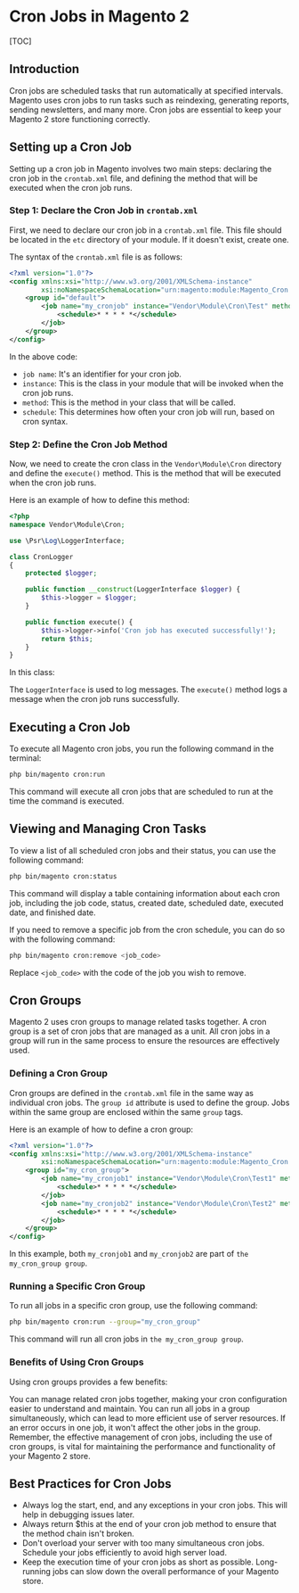 # Cron Jobs in Magento 2

[TOC]

## Introduction
Cron jobs are scheduled tasks that run automatically at specified intervals. Magento uses cron jobs to run tasks such as
reindexing, generating reports, sending newsletters, and many more. Cron jobs are essential to keep your Magento 2 store
functioning correctly.

## Setting up a Cron Job
Setting up a cron job in Magento involves two main steps: declaring the cron job in the `crontab.xml` file, and defining
the method that will be executed when the cron job runs.

### Step 1: Declare the Cron Job in `crontab.xml`
First, we need to declare our cron job in a `crontab.xml` file. This file should be located in the `etc` directory of
your module. If it doesn't exist, create one.

The syntax of the `crontab.xml` file is as follows:

```xml
<?xml version="1.0"?>
<config xmlns:xsi="http://www.w3.org/2001/XMLSchema-instance"
        xsi:noNamespaceSchemaLocation="urn:magento:module:Magento_Cron:etc/crontab.xsd">
    <group id="default">
        <job name="my_cronjob" instance="Vendor\Module\Cron\Test" method="execute">
            <schedule>* * * * *</schedule>
        </job>
    </group>
</config>
```

In the above code:

- `job name`: It's an identifier for your cron job.
- `instance`: This is the class in your module that will be invoked when the cron job runs.
- `method`: This is the method in your class that will be called.
- `schedule`: This determines how often your cron job will run, based on cron syntax.

### Step 2: Define the Cron Job Method
Now, we need to create the cron class in the `Vendor\Module\Cron` directory and define the `execute()` method. This is
the method that will be executed when the cron job runs.

Here is an example of how to define this method:

```php
<?php
namespace Vendor\Module\Cron;

use \Psr\Log\LoggerInterface;

class CronLogger
{
    protected $logger;

    public function __construct(LoggerInterface $logger) {
        $this->logger = $logger;
    }

    public function execute() {
        $this->logger->info('Cron job has executed successfully!');
        return $this;
    }
}
```

In this class:

The `LoggerInterface` is used to log messages. The `execute()` method logs a message when the cron job runs
successfully.

## Executing a Cron Job
To execute all Magento cron jobs, you run the following command in the terminal:

```bash
php bin/magento cron:run
```

This command will execute all cron jobs that are scheduled to run at the time the command is executed.

## Viewing and Managing Cron Tasks
To view a list of all scheduled cron jobs and their status, you can use the following command:

```bash
php bin/magento cron:status
```

This command will display a table containing information about each cron job, including the job code, status, created
date, scheduled date, executed date, and finished date.

If you need to remove a specific job from the cron schedule, you can do so with the following command:

```bash
php bin/magento cron:remove <job_code>
```

Replace `<job_code>` with the code of the job you wish to remove.

## Cron Groups
Magento 2 uses cron groups to manage related tasks together. A cron group is a set of cron jobs that are managed as a
unit. All cron jobs in a group will run in the same process to ensure the resources are effectively used.

### Defining a Cron Group
Cron groups are defined in the `crontab.xml` file in the same way as individual cron jobs. The `group id` attribute is
used to define the group. Jobs within the same group are enclosed within the same `group` tags.

Here is an example of how to define a cron group:

```xml
<?xml version="1.0"?>
<config xmlns:xsi="http://www.w3.org/2001/XMLSchema-instance"
        xsi:noNamespaceSchemaLocation="urn:magento:module:Magento_Cron:etc/crontab.xsd">
    <group id="my_cron_group">
        <job name="my_cronjob1" instance="Vendor\Module\Cron\Test1" method="execute">
            <schedule>* * * * *</schedule>
        </job>
        <job name="my_cronjob2" instance="Vendor\Module\Cron\Test2" method="execute">
            <schedule>* * * * *</schedule>
        </job>
    </group>
</config>
```

In this example, both `my_cronjob1` and `my_cronjob2` are part of `the my_cron_group group`.

### Running a Specific Cron Group
To run all jobs in a specific cron group, use the following command:

```bash 
php bin/magento cron:run --group="my_cron_group"
```

This command will run all cron jobs in `the my_cron_group group`.

### Benefits of Using Cron Groups
Using cron groups provides a few benefits:

You can manage related cron jobs together, making your cron configuration easier to understand and maintain.
You can run all jobs in a group simultaneously, which can lead to more efficient use of server resources.
If an error occurs in one job, it won't affect the other jobs in the group.
Remember, the effective management of cron jobs, including the use of cron groups, is vital for maintaining the
performance and functionality of your Magento 2 store.

## Best Practices for Cron Jobs
- Always log the start, end, and any exceptions in your cron jobs. This will help in debugging issues later.
- Always return $this at the end of your cron job method to ensure that the method chain isn't broken.
- Don't overload your server with too many simultaneous cron jobs. Schedule your jobs efficiently to avoid high server
  load.
- Keep the execution time of your cron jobs as short as possible. Long-running jobs can slow down the overall
  performance of your Magento store.